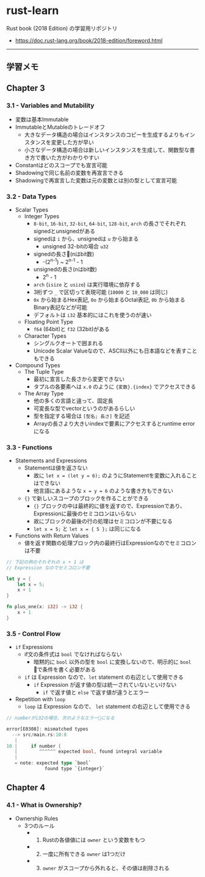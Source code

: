 # rust-learn

Rust book (2018 Edition) の学習用リポジトリ  

- https://doc.rust-lang.org/book/2018-edition/foreword.html

---

## 学習メモ

## Chapter 3

### 3.1 - Variables and Mutability

- 変数は基本Immutable
- ImmutableとMutableのトレードオフ
  - 大きなデータ構造の場合はインスタンスのコピーを生成するよりもインスタンスを変更した方が早い
  - 小さなデータ構造の場合は新しいインスタンスを生成して、関数型な書き方で書いた方がわかりやすい
- Constantはどのスコープでも宣言可能
- Shadowingで同じ名前の変数を再宣言できる
- Shadowingで再宣言した変数は元の変数とは別の型として宣言可能

### 3.2 - Data Types

- Scalar Types
  - Integer Types
    - `8-bit`, `16-bit`, `32-bit`, `64-bit`, `128-bit`, `arch` の長さでそれぞれsignedとunsignedがある
    - signedは `i` から、unsignedは `u` から始まる
      - unsigned 32-bitの場合 `u32`
    - signedの長さ(nはbit数)
      - -(2<sup>n-1</sup>) ~ 2<sup>n-1</sup> - 1
    - unsignedの長さ(nはbit数)
      - 2<sup>n</sup> - 1
    - `arch` (`isize` と `usize`) は実行環境に依存する
    - 3桁ずつ `_` で区切って表現可能 (`10000` と `10_000` は同じ)
    - `0x` から始まるHex表記, `0o` から始まるOctal表記, `0b` から始まるBinary表記などが可能
    - デフォルトは `i32` 基本的にはこれを使うのが速い
  - Floating Point Type
    - `f64` (64bit)と `f32` (32bit)がある
  - Character Types
    - シングルクオートで囲まれる
    - Unicode Scalar Valueなので、ASCII以外にも日本語などを表すこともできる
- Compound Types
  - The Tuple Type
    - 最初に宣言した長さから変更できない
    - タプルの各要素へは `x.0` のように `{変数}.{index}` でアクセスできる
  - The Array Type
    - 他の多くの言語と違って、固定長
    - 可変長な型でvectorというのがあるらしい
    - 型を指定する場合は `[型名; 長さ]` を記述
    - Arrayの長さより大きいindexで要素にアクセスするとruntime errorになる

### 3.3 - Functions

- Statements and Expressions
  - Statementは値を返さない
    - 故に `let x = (let y = 6);` のようにStatementを変数に入れることはできない
    - 他言語にあるような `x = y = 6` のような書き方もできない
  - `{}` で新しいスコープのブロックを作ることができる
    - `{}` ブロックの中は最終的に値を返すので、Expressionであり、Expressionに最後のセミコロンはいらない
    - 故にブロックの最後の行の処理はセミコロンが不要になる
    - `let x = 5;` と `let x = { 5 };` は同じになる
- Functions with Return Values
  - 値を返す関数の処理ブロック内の最終行はExpressionなのでセミコロンは不要

```rust
// 下記の例のそれぞれの x + 1 は
// Expression なのでセミコロン不要

let y = {
    let x = 5;
    x + 1
}

fn plus_one(x: i32) -> i32 {
    x + 1
}
```

### 3.5 - Control Flow

- `if` Expressions
  - if文の条件式は `bool` でなければならない
    - 暗黙的に `bool` 以外の型を `bool` に変換しないので、明示的に `bool` で条件を書く必要がある
  - `if` は Expression なので、`let` statement の右辺として使用できる
    - `if` Expression が返す値の型は統一されていないといけない
      - `if` で返す値と `else` で返す値が違うとエラー
- Repetition with `loop`
  - `loop` は Expression なので、 `let` statement の右辺として使用できる

```rust
// numberがi32の場合、次のようなエラーになる

error[E0308]: mismatched types
  --> src/main.rs:10:8
   |
10 |     if number {
   |        ^^^^^^ expected bool, found integral variable
   |
   = note: expected type `bool`
              found type `{integer}`
```

## Chapter 4

### 4.1 - What is Ownership?

- Ownership Rules
  - 3つのルール
    - 1. Rustの各値値には `owner` という変数をもつ
    - 2. 一度に所有できる `owner` は1つだけ
    - 3. `owner` がスコープから外れると、その値は削除される